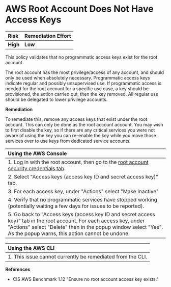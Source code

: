 # AWS Root Account Does Not Have Access Keys

| Risk     | Remediation Effort |
| :------- | :----------------- |
| **High** | **Low**            |

This policy validates that no programmatic access keys exist for the root account.

The root account has the most privilege/access of any account, and should only be used when absolutely necessary. Programmatic access keys indicate regular and possibly unsupervised use. If programmatic access is needed for the root account for a specific use case, a key should be provisioned, the action carried out, then the key removed. All regular use should be delegated to lower privilege accounts.

**Remediation**

To remediate this, remove any access keys that exist under the root account. This can only be done as the root account account. You may wish to first disable the key, so if there are any critical services you were not aware of using the key you can re-enable the key while you move those services over to use keys from dedicated service accounts.

| Using the AWS Console                                                                                                                                                                                                                      |
| :----------------------------------------------------------------------------------------------------------------------------------------------------------------------------------------------------------------------------------------- |
| 1. Log in with the root account, then go to the [root account security credentials tab](https://console.aws.amazon.com/iam/home#/security_credentials).                                                                                    |
| 2. Select "Access keys \(access key ID and secret access key\)" tab.                                                                                                                                                                       |
| 3. For each access key, under "Actions" select "Make Inactive"                                                                                                                                                                             |
| 4. Verify that no programmatic services have stopped working \(potentially waiting a few days for issues to be reported\).                                                                                                                 |
| 5. Go back to "Access keys \(access key ID and secret access key\)" tab in the root account. For each access key, under "Actions" select "Delete" then in the popup window select "Yes". As the popup warns, this action cannot be undone. |

| Using the AWS CLI                                          |
| :--------------------------------------------------------- |
| 1. This issue cannot currently be remediated from the CLI. |

**References**

- CIS AWS Benchmark 1.12 "Ensure no root account access key exists."
